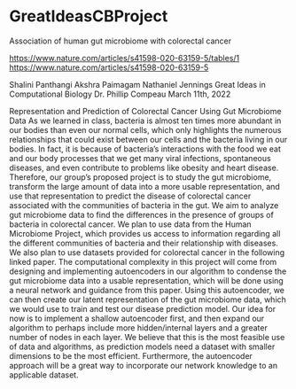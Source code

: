 # GreatIdeasCBProject
Association of human gut microbiome with colorectal cancer





https://www.nature.com/articles/s41598-020-63159-5/tables/1
https://www.nature.com/articles/s41598-020-63159-5

Shalini Panthangi
Akshra Paimagam
Nathaniel Jennings
Great Ideas in Computational Biology
Dr. Phillip Compeau
March 11th, 2022

Representation and Prediction of Colorectal Cancer Using Gut Microbiome Data
As we learned in class, bacteria is almost ten times more abundant in our bodies than even our normal cells, which only highlights the numerous relationships that could exist between our cells and the bacteria living in our bodies. In fact, it is because of bacteria’s interactions with the food we eat and our body processes that we get many viral infections, spontaneous diseases, and even contribute to problems like obesity and heart disease. Therefore, our group’s proposed project is to study the gut microbiome, transform the large amount of data into a more usable representation, and use that representation to predict the disease of colorectal cancer associated with the communities of bacteria in the gut. We aim to analyze gut microbiome data to find the differences in the presence of groups of bacteria in colorectal cancer. We plan to use data from the Human Microbiome Project, which provides us access to information regarding all the different communities of bacteria and their relationship with diseases. We also plan to use datasets provided for colorectal cancer in the following linked paper. The computational complexity in this project will come from designing and implementing autoencoders in our algorithm to condense the gut microbiome data into a usable representation, which will be done using a neural network and guidance from this paper. Using this autoencoder, we can then create our latent representation of the gut microbiome data, which we would use to train and test our disease prediction model. Our idea for now is to implement a shallow autoencoder first, and then expand our algorithm to perhaps include more hidden/internal layers and a greater number of nodes in each layer. We believe that this is the most feasible use of data and algorithms, as prediction models need a dataset with smaller dimensions to be the most efficient. Furthermore, the autoencoder approach will be a great way to incorporate our network knowledge to an applicable dataset. 


